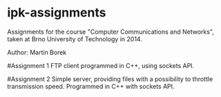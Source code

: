 # ipk-assignments
Assignments for the course "Computer Communications and Networks", taken at Brno University of Technology in 2014.

Author: Martin Borek

#Assignment 1
FTP client programmed in C++, using sockets API.

#Assignment 2
Simple server, providing files with a possibility to throttle transmission speed. Programmed in C++ with sockets API.
